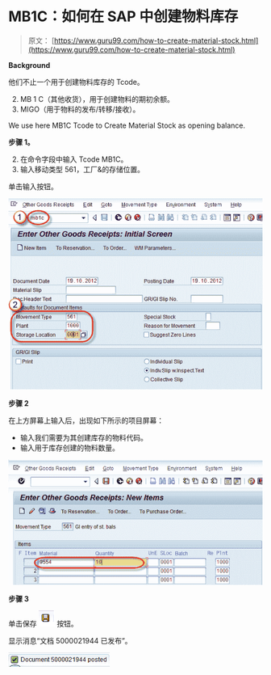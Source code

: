 # MB1C：如何在 SAP 中创建物料库存

> 原文： [https://www.guru99.com/how-to-create-material-stock.html](https://www.guru99.com/how-to-create-material-stock.html)

**Background**

他们不止一个用于创建物料库存的 Tcode。

2.  MB 1 C（其他收货），用于创建物料的期初余额。
3.  MIGO（用于物料的发布/转移/接收）。

We use here MB1C Tcode to Create Material Stock as opening balance.

**步骤 1。**

2.  在命令字段中输入 Tcode MB1C。
3.  输入移动类型 561，工厂&的存储位置。



单击输入按钮。

**![MB1C: How to Create Material Stock in SAP](img/91b3ebbf91ca6b5ca2ea30d796f7ea16.png)** 

**步骤 2**

在上方屏幕上输入后，出现如下所示的项目屏幕：

*   输入我们需要为其创建库存的物料代码。
*   输入用于库存创建的物料数量。

![MB1C: How to Create Material Stock in SAP](img/8e319c04d111fb6a21095c9ea9e66ccd.png)

**步骤 3**

单击保存 ![MB1C: How to Create Material Stock in SAP](img/7e622f1411ba7612ebb94858b0c4ec57.png) 按钮。

显示消息“文档 5000021944 已发布”。

![MB1C: How to Create Material Stock in SAP](img/ef12f2a6666602f95e64a77b8e066422.png)